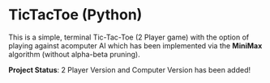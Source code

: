 # TicTacToe (Python)

This is a simple, terminal Tic-Tac-Toe (2 Player game) with the option of playing against acomputer AI which has been implemented via the **MiniMax** algorithm (without alpha-beta pruning). 

**Project Status**: 2 Player Version and Computer Version has been added!
